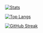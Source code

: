 [![Stats](https://github-readme-stats.vercel.app/api?username=carryall&show_icons=true&theme=nord&count_private=true&hide=issues&hide_border=true)](https://github.com/anuraghazra/github-readme-stats)

[![Top Langs](https://github-readme-stats.vercel.app/api/top-langs/?username=carryall&theme=nord&layout=compact&hide_border=true)](https://github.com/anuraghazra/github-readme-stats)

[![GitHub Streak](https://github-readme-streak-stats.herokuapp.com/?user=carryall&theme=nord&hide_border=true)](https://git.io/streak-stats)
